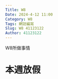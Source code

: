 ```yaml
---
Title: W8
Date: 2024-4-12 11:00
Category: W8
Tags: 網誌編寫
Slug: W8 41123122
Author: 41123122
---
```


W8所做事情

<!-- PELICAN_END_SUMMARY -->

# 本週放假
